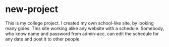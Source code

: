 # new-project
This is my college project. I created my own school-like site, by looking many gides.
This site working alike any website with a schedule.
Somebody, who know name and password from admin-acc, can edit the schedule for any date and post it to other people.
